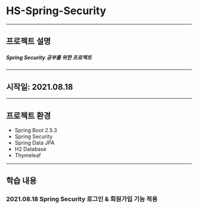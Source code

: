 # HS-Spring-Security
***
## 프로젝트 설명
##### Spring Security 공부를 위한 프로젝트
***
## 시작일: 2021.08.18
***
## 프로젝트 환경
- Spring Boot 2.5.3
- Spring Security
- Spring Data JPA
- H2 Database
- Thymeleaf
***
## 학습 내용
### 2021.08.18 Spring Security 로그인 & 회원가입 기능 적용
